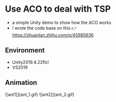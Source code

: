 # Use ACO to deal with TSP
* a simple Unity demo to show how the ACO works
* I wrote the code base on this 👉 https://zhuanlan.zhihu.com/p/45985636

## Environment
* Unity2019.4.22flcl 
* VS2019

## Animation
![ant1]](ant_1.gif)
![ant2]](ant_2.gif)
